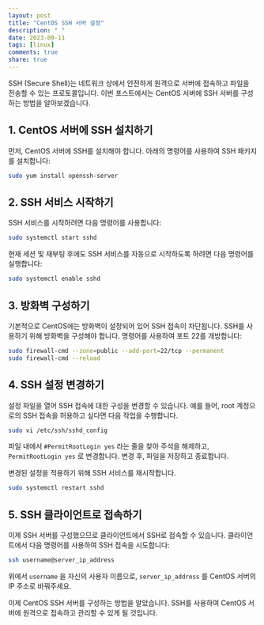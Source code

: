 ```yaml
---
layout: post
title: "CentOS SSH 서버 설정"
description: " "
date: 2023-09-11
tags: [linux]
comments: true
share: true
---
```


SSH (Secure Shell)는 네트워크 상에서 안전하게 원격으로 서버에 접속하고 파일을 전송할 수 있는 프로토콜입니다. 이번 포스트에서는 CentOS 서버에 SSH 서버를 구성하는 방법을 알아보겠습니다.

## 1. CentOS 서버에 SSH 설치하기

먼저, CentOS 서버에 SSH를 설치해야 합니다. 아래의 명령어를 사용하여 SSH 패키지를 설치합니다:

```bash
sudo yum install openssh-server
```

## 2. SSH 서비스 시작하기

SSH 서비스를 시작하려면 다음 명령어를 사용합니다:

```bash
sudo systemctl start sshd
```

현재 세션 및 재부팅 후에도 SSH 서비스를 자동으로 시작하도록 하려면 다음 명령어를 실행합니다:

```bash
sudo systemctl enable sshd
```

## 3. 방화벽 구성하기

기본적으로 CentOS에는 방화벽이 설정되어 있어 SSH 접속이 차단됩니다. SSH를 사용하기 위해 방화벽을 구성해야 합니다. 명령어를 사용하여 포트 22를 개방합니다:

```bash
sudo firewall-cmd --zone=public --add-port=22/tcp --permanent
sudo firewall-cmd --reload
```

## 4. SSH 설정 변경하기

설정 파일을 열어 SSH 접속에 대한 구성을 변경할 수 있습니다. 예를 들어, root 계정으로의 SSH 접속을 허용하고 싶다면 다음 작업을 수행합니다.

```bash
sudo vi /etc/ssh/sshd_config
```

파일 내에서 `#PermitRootLogin yes` 라는 줄을 찾아 주석을 해제하고, `PermitRootLogin yes` 로 변경합니다. 변경 후, 파일을 저장하고 종료합니다.

변경된 설정을 적용하기 위해 SSH 서비스를 재시작합니다.

```bash
sudo systemctl restart sshd
```

## 5. SSH 클라이언트로 접속하기

이제 SSH 서버를 구성했으므로 클라이언트에서 SSH로 접속할 수 있습니다. 클라이언트에서 다음 명령어를 사용하여 SSH 접속을 시도합니다:

```bash
ssh username@server_ip_address
```

위에서 `username` 을 자신의 사용자 이름으로, `server_ip_address` 를 CentOS 서버의 IP 주소로 바꿔주세요.

이제 CentOS SSH 서버를 구성하는 방법을 알았습니다. SSH를 사용하여 CentOS 서버에 원격으로 접속하고 관리할 수 있게 될 것입니다.